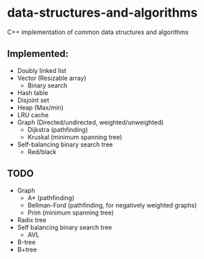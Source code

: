 # data-structures-and-algorithms

C++ implementation of common data structures and algorithms

## Implemented:

* Doubly linked list
* Vector (Resizable array)
    * Binary search
* Hash table
* Disjoint set
* Heap (Max/min)
* LRU cache
* Graph (Directed/undirected, weighted/unweighted)
    * Dijkstra (pathfinding)
    * Kruskal (minimum spanning tree)
* Self-balancing binary search tree
    * Red/black

## TODO

* Graph
    * A* (pathfinding)
    * Bellman-Ford (pathfinding, for negatively weighted graphs)
    * Prim (minimum spanning tree)
* Radix tree
* Self balancing binary search tree
    * AVL
* B-tree
* B+tree